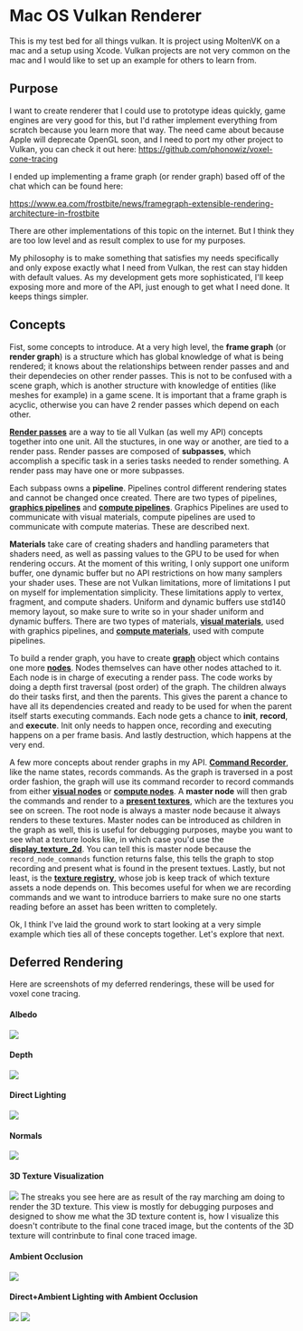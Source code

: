 # Mac OS Vulkan Renderer

This is my test bed for all things vulkan.  It is project using MoltenVK on a mac and a setup using Xcode.  Vulkan projects are not very common on the mac and I would like to set up an example for others to learn from.

Purpose
----------
I want to create renderer that I could use to prototype ideas quickly, game engines are very good for this, but I'd rather implement everything from scratch because you learn more that way.  The need came about because Apple will deprecate OpenGL soon, and I need to port my other project to Vulkan, you can check it out here: https://github.com/phonowiz/voxel-cone-tracing

I ended up implementing a frame graph (or render graph) based off of the chat which can be found here:

https://www.ea.com/frostbite/news/framegraph-extensible-rendering-architecture-in-frostbite

There are other implementations of this topic on the internet.  But I think they are too low level and as result complex to use for my purposes. 

My philosophy is to make something that satisfies my needs specifically and only expose exactly what I need from Vulkan, the rest can stay hidden with default values. As my development gets more sophisticated, I'll keep exposing more and more of the API, just enough to get what I need done.  It keeps things simpler. 


Concepts
-----------

Fist, some concepts to introduce.  At a very high level, the **frame graph** (or **render graph**) is a structure which has global knowledge of what is being rendered; it knows about the relationships between render passes and and their dependecies on other render passes.  This is not to be confused with a scene graph, which is another structure with knowledge of entities (like meshes for example) in a game scene.  It is important that a frame graph is acyclic, otherwise you can have 2 render passes which depend on each other.

[**Render passes**](https://github.com/phonowiz/vulkan-demos/blob/master/vulkan-demos/vulkan_wrapper/render_graph/render_pass.h) are a way to tie all Vulkan (as well my API) concepts together into one unit.  All the stuctures, in one way or another, are tied to a render pass.  Render passes are composed of **subpasses**, which accomplish a specific task in a series tasks needed to render something. A render pass may have one or more subpasses.

Each subpass owns a **pipeline**. Pipelines control different rendering states and cannot be changed once created.  There are two types of pipelines, [**graphics pipelines**](https://github.com/phonowiz/vulkan-demos/blob/master/vulkan-demos/vulkan_wrapper/pipelines/graphics_pipeline.h) and [**compute pipelines**](https://github.com/phonowiz/vulkan-demos/blob/master/vulkan-demos/vulkan_wrapper/pipelines/compute_pipeline.h).  Graphics Pipelines are used to communicate with visual materials, compute pipelines are used to communicate with compute materias. These are described next. 

**Materials** take care of creating shaders and handling parameters that shaders need, as well as passing values to the GPU to be used for when rendering occurs.  At the moment of this writing, I only support one uniform buffer, one dynamic buffer but no API restrictions on how many samplers your shader uses.  These are not Vulkan limitations, more of limitations I put on myself for implementation simplicity.  These limitations apply to vertex, fragment, and compute shaders.  Uniform and dynamic buffers use std140 memory layout, so make sure to write so in your shader uniform and dynamic buffers.  There are two types of materials, [**visual materials**](https://github.com/phonowiz/vulkan-demos/blob/master/vulkan-demos/vulkan_wrapper/materials/visual_material.h), used with graphics pipelines, and [**compute materials**](https://github.com/phonowiz/vulkan-demos/blob/master/vulkan-demos/vulkan_wrapper/materials/compute_material.h), used with compute pipelines.

To build a render graph, you have to create [**graph**](https://github.com/phonowiz/vulkan-demos/blob/master/vulkan-demos/vulkan_wrapper/render_graph/graph.h) object which contains one more [**nodes**](https://github.com/phonowiz/vulkan-demos/blob/master/vulkan-demos/vulkan_wrapper/render_graph/node.h).  Nodes themselves can have other nodes attached to it. Each node is in charge of executing a render pass.  The code works by doing a depth first traversal (post order) of the graph.  The children always do their tasks first, and then the parents.  This gives the parent a chance to have all its dependencies created and ready to be used for when the parent itself starts executing commands.  Each node gets a chance to **init**, **record**, and **execute**.  Init only needs to happen once, recording and executing happens on a per frame basis.  And lastly destruction, which happens at the very end.

A few more concepts about render graphs in my API. [**Command Recorder**](https://github.com/phonowiz/vulkan-demos/blob/master/vulkan-demos/vulkan_wrapper/render_graph/command_recorder.h), like the name states, records commands.  As the graph is traversed in a post order fashion, the graph will use its command recorder to record commands from either [**visual nodes**](https://github.com/phonowiz/vulkan-demos/blob/master/vulkan-demos/vulkan_wrapper/render_graph/graphics_node.h) or [**compute nodes**](https://github.com/phonowiz/vulkan-demos/blob/master/vulkan-demos/vulkan_wrapper/render_graph/compute_node.h).  A **master node** will then grab the commands and render to a [**present textures**](https://github.com/phonowiz/vulkan-demos/blob/master/vulkan-demos/vulkan_wrapper/textures/glfw_present_texture.h), which are the textures you see on screen.  The root node is always a master node because it always renders to these textures.  Master nodes can be introduced as children in the graph as well, this is useful for debugging purposes, maybe you want to see what a texture looks like, in which case you'd use the [**display_texture_2d**](https://github.com/phonowiz/vulkan-demos/blob/master/vulkan-demos/graph_nodes/graphics_nodes/display_texture_2d.h).  You can tell this is master node because the ``record_node_commands`` function returns false, this tells the graph to stop recording and present what is found in the present textues.  Lastly, but not least, is the [**texture registry**](https://github.com/phonowiz/vulkan-demos/blob/master/vulkan-demos/vulkan_wrapper/render_graph/texture_registry.h), whose job is keep track of which texture assets a node depends on.  This becomes useful for when we are recording commands and we want to introduce barriers to make sure no one starts reading before an asset has been written to completely. 

Ok, I think I've laid the ground work to start looking at a very simple example which ties all of these concepts together.  Let's explore that next. 


## Deferred Rendering
Here are screenshots of my deferred renderings, these will be used for voxel cone tracing. 

#### Albedo
<img src="https://github.com/phonowiz/vulkan-gui-test/blob/master/vulkan-demos/screenshots/albedo.png">

#### Depth
<img src="https://github.com/phonowiz/vulkan-gui-test/blob/master/vulkan-demos/screenshots/depth.png">

#### Direct Lighting
<img src="https://github.com/phonowiz/vulkan-gui-test/blob/master/vulkan-demos/screenshots/direct-lighting.png">

#### Normals
<img src="https://github.com/phonowiz/vulkan-gui-test/blob/master/vulkan-demos/screenshots/normals.png">

#### 3D Texture Visualization
<img src="https://github.com/phonowiz/vulkan-gui-test/blob/master/vulkan-demos/screenshots/3d-texture visualization.png">
The streaks you see here are as result of the ray marching am doing to render the 3D texture.  This view is mostly for debugging purposes and designed to show me what the 3D texture content is, how I visualize this doesn't contribute to the final cone traced image, but the contents of the 3D texture will contrinbute to final cone traced image.   

#### Ambient Occlusion
<img src="https://github.com/phonowiz/vulkan-gui-test/blob/master/vulkan-demos/screenshots/ambient_occlusion.png">

#### Direct+Ambient Lighting with Ambient Occlusion
<img src="https://github.com/phonowiz/vulkan-gui-test/blob/master/vulkan-demos/screenshots/ambient+direct.png">
<img src="https://github.com/phonowiz/vulkan-gui-test/blob/master/vulkan-demos/screenshots/ambient+direct+backlit.png">

